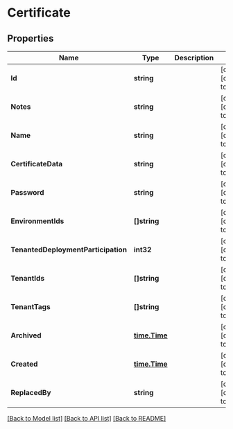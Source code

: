 # Certificate

## Properties
Name | Type | Description | Notes
------------ | ------------- | ------------- | -------------
**Id** | **string** |  | [optional] [default to null]
**Notes** | **string** |  | [optional] [default to null]
**Name** | **string** |  | [optional] [default to null]
**CertificateData** | **string** |  | [optional] [default to null]
**Password** | **string** |  | [optional] [default to null]
**EnvironmentIds** | **[]string** |  | [optional] [default to null]
**TenantedDeploymentParticipation** | **int32** |  | [optional] [default to null]
**TenantIds** | **[]string** |  | [optional] [default to null]
**TenantTags** | **[]string** |  | [optional] [default to null]
**Archived** | [**time.Time**](time.Time.md) |  | [optional] [default to null]
**Created** | [**time.Time**](time.Time.md) |  | [optional] [default to null]
**ReplacedBy** | **string** |  | [optional] [default to null]

[[Back to Model list]](../README.md#documentation-for-models) [[Back to API list]](../README.md#documentation-for-api-endpoints) [[Back to README]](../README.md)


